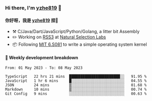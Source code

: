 ### Hi there, I'm [yzhe819](https://github.com/yzhe819) 👋

#### 你好呀，我是 [yzhe819](https://github.com/yzhe819) 捏👋

- :hammer_and_pick: C/Java/Dart/JavaScript/Python/Golang, a litter bit Assembly
- :pencil2: Working on [RSS3](https://github.com/NaturalSelectionLabs/RSS3) at [Natural Selection Labs](https://github.com/NaturalSelectionLabs)
- 📦 Following [MIT 6.S081](https://pdos.csail.mit.edu/6.S081/2020/) to write a simple operating system kernel



#### 📝 Weekly development breakdown

<!--START_SECTION:waka-->

```text
From: 01 May 2023 - To: 08 May 2023

TypeScript   22 hrs 21 mins  ███████████████████████░░   91.95 %
JavaScript   1 hr 6 mins     █░░░░░░░░░░░░░░░░░░░░░░░░   04.55 %
JSON         24 mins         ▒░░░░░░░░░░░░░░░░░░░░░░░░   01.68 %
Markdown     10 mins         ▒░░░░░░░░░░░░░░░░░░░░░░░░   00.74 %
Git Config   9 mins          ░░░░░░░░░░░░░░░░░░░░░░░░░   00.63 %
```

<!--END_SECTION:waka-->



